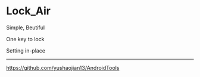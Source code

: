 Lock_Air
========
Simple, Beutiful

One key to lock

Setting in-place

----------------
https://github.com/yushaojian13/AndroidTools
